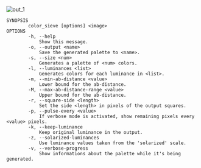 ![out_1](http://f.cl.ly/items/1R0T1L1T0g0m2r240B1U/output_20111120_124649.png)


    SYNOPSIS
            color_sieve [options] <image>
    OPTIONS
            -h, --help
                Show this message.
            -o, --output <name>
                Save the generated palette to <name>.
            -s, --size <num>
                Generates a palette of <num> colors.
            -l, --luminances <list>
                Generates colors for each luminance in <list>.
            -m, --min-ab-distance <value>
                Lower bound for the ab-distance.
            -M, --max-ab-distance-range <value>
                Upper bound for the ab-distance.
            -r, --square-side <length>
                Set the side <length> in pixels of the output squares.
            -p, --pulse-every <value>
                If verbose mode is activated, show remaining pixels every <value> pixels.
            -k, --keep-luminance
                Keep original luminance in the output.
            -z, --solarized-luminances
                Use luminance values taken from the 'solarized' scale.
            -v, --verbose-progress
                Show informations about the palette while it's being generated.
